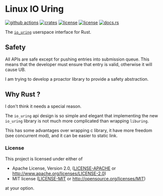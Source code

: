 # Linux IO Uring
[![github actions](https://github.com/quininer/io-uring/workflows/Rust/badge.svg)](https://github.com/quininer/io-uring/actions)
[![crates](https://img.shields.io/crates/v/io-uring.svg)](https://crates.io/crates/io-uring)
[![license](https://img.shields.io/badge/License-MIT-blue.svg)](https://github.com/quininer/io-uring/blob/master/LICENSE-MIT)
[![license](https://img.shields.io/badge/License-Apache%202.0-blue.svg)](https://github.com/quininer/io-uring/blob/master/LICENSE-APACHE)
[![docs.rs](https://docs.rs/io-uring/badge.svg)](https://docs.rs/io-uring/)

The [`io_uring`](https://kernel.dk/io_uring.pdf) userspace interface for Rust.

## Safety

All APIs are safe except for pushing entries into submission queue.
This means that the developer must ensure that entry is valid, otherwise it will cause UB.

I am trying to develop a proactor library to provide a safety abstraction.

## Why Rust ?

I don't think it needs a special reason.

The `io_uring` api design is so simple and elegant
that implementing the new `io_uring` library is not much more complicated than wrapping `liburing`.

This has some advantages over wrapping c library,
it have more freedom (see concurrent mod), and it can be easier to static link.

### License

This project is licensed under either of

 * Apache License, Version 2.0, ([LICENSE-APACHE](LICENSE-APACHE) or
   http://www.apache.org/licenses/LICENSE-2.0)
 * MIT license ([LICENSE-MIT](LICENSE-MIT) or
   http://opensource.org/licenses/MIT)

at your option.
